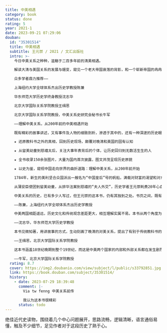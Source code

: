 ```yaml
---
title: 中美相遇
category: book
status: done
rating: 5
year: 2021-1
date: 2023-09-21 07:29:06
douban:
  id: "35301514"
  title: 中美相遇
  subtitle: 王元崇 / 2021 / 文汇出版社
  intro: >-
    今日中美关系之种种，滥觞于二百多年前的清美相遇。

    解读大清与美国关系的发展与嬗变，窥见一个老大帝国衰落的背影，和一个崭新帝国的冉冉升起。

    众多学者鼎力推荐——

    上海纽约大学全球体系杰出历史学教授陈兼

    华东师范大学历史学终身教授沈志华

    北京大学国际关系学院教授王缉思

    北京大学国际关系学院教授，中美关系史研究会秘书长牛军

    ——理解中美关系，从200年前的中美相遇开始

    既有精彩的故事讲述，又有事件及人物的细致剖析，渗透于其中的，还有一种深邃的历史眼光。处于浩瀚太平洋两端的两个大国，“相遇”最初两百年间的种种恩怨情仇，跃然于纸上，读来发人深省。——陈兼

    ★ 还原教科书之外的真相，回到历史现场，颠覆对晚清和美国的固有认知

    ★ 从留美幼童到慈禧太后，关注大事年表背后的个体，让历史回归到无数活生生的人

    ★ 全书收录150余张图片，大量为国内首次披露，图文并茂呈现历史原貌

    ★ 以史为鉴，窥视中国走向世界的曲折道路：理解中美关系，从200年前开始

    1784年，新生的美利坚合众国派出一艘名为“中国皇后”号的帆船，满载对财富的渴望和对东方文明的幻想，前往乾隆治下的盛世中华；100多年后，大清轰然崩溃，而美国却在通向霸权之路上如日方升。在一个多世纪的相望、相遇与相撞背后，是中国逐渐认清世界，并蹒跚追赶时代脚步的历程。双方的此消彼长，正是两个世界、两个时代交错的侧影。

    从蒲安臣使团到留美幼童，从排华法案到慈禧的“夫人外交”，历史学者王元崇耗费20年心血，收集整理大量原始资料，全面分析清美贸易、政治、军事、文化教育等诸多方面的交往与互动，通过一系列生动具体的细节，在“天朝”与“外夷”、传统与现代的激烈冲突之中，解读进步与保守、开放与封闭的复杂博弈，还原中国走向近代化与国际化的艰辛之旅；打破线性历史观的陈腐教条，重新审视今日中国与美国、与世界的关系。

    中美关系的历史，已有多少人写过，但王元崇的这本书，仍有其独到之处。书页之间，既有精彩的故事讲述，又有事件及人物的细致剖析，渗透于其中的，还有一种深邃的历史眼光。他的生花妙笔之下，处于浩瀚太平洋两端的两个大国，“相遇”最初两百年间的种种恩怨情仇，跃然于纸上，读来发人深省。

    ——陈兼，上海纽约大学全球体系杰出历史学教授

    中美两国相距遥远，历史文化和传统观念差距更大，相互理解实属不易。本书从两个角度为增进中美理解做出了努力。对中美早期交往的历史进行远距离观察，有助于人们看到起点、发展和全貌，而不为近期和现实的一时一事所遮蔽；把高深的学术研究成果转化为大众易于接受的文化作品，有助于更广泛的社会群体了解中美关系的由来，毕竟国家之间相互理解的基础在于民众和舆论。此书值得一读。

    ——沈志华，华东师范大学历史学教授

    本书见微知著，用讲故事的方式，生动刻画了晚清的对美关系，提出了有别于传统教科书的独特视角和观点。

    ——王缉思，北京大学国际关系学院教授

    这本书涵盖18世纪晚期到整个19世纪，而这是中美两个国家的内部和外部关系都在发生剧烈变化的时代，给当时乃至之后很长一段的中美双边关系造成了深刻的影响，人们至今还可清晰感受到那个时代留下的一些基本看法甚至话语。所以，了解这段历史很重要，而这本书的出版恰逢其时。该书是作者的新贡献，内容很丰富，叙述清晰，很有可读性，一些观点对于理解今天中美关系的复杂性也是很有启发的。

    ——牛军，北京大学国际关系学院教授
  rating: 8.7
  cover: https://img2.doubanio.com/view/subject/l/public/s33792851.jpg
  link: https://book.douban.com/subject/35301514/
  history:
    - date: 2023-07-29 18:39:48
      comment: |-
        Via tw fenng 中美关系前传 

        我认为这本书很精彩
      status: todo
---
```


绝佳近代史读物，围绕着几个中心问题展开，思路流畅，逻辑清晰，语言通俗易懂，触及不少细节，足见作者对于这段历史了熟于心。
